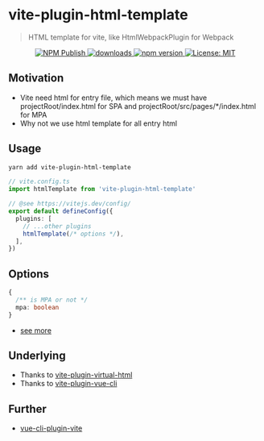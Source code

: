 # vite-plugin-html-template

> HTML template for vite, like HtmlWebpackPlugin for Webpack

<p align="center">
  <a href="https://github.com/IndexXuan/vite-plugin-html-template/actions/workflows/npm-publish.yml">
   <img alt="NPM Publish" src="https://github.com/IndexXuan/vite-plugin-html-template/actions/workflows/npm-publish.yml/badge.svg" style="max-width:100%;">
  </a>
  <a href="https://www.npmjs.com/package/vite-plugin-html-template" rel="nofollow">
    <img alt="downloads" src="https://img.shields.io/npm/dt/vite-plugin-html-template.svg?style=flat-square">
  </a>
  <a href="https://www.npmjs.com/package/vite-plugin-html-template" rel="nofollow">
    <img alt="npm version" src="https://img.shields.io/npm/v/vite-plugin-html-template.svg?style=flat" style="max-width:100%;">
  </a>
  <a href="https://github.com/IndexXuan/vite-plugin-html-template/blob/main/LICENSE">
    <img alt="License: MIT" src="https://img.shields.io/badge/License-MIT-yellow.svg" style="max-width:100%;">
  </a>
</p>

## Motivation

- Vite need html for entry file, which means we must have projectRoot/index.html for SPA and projectRoot/src/pages/*/index.html for MPA
- Why not we use html template for all entry html

## Usage

```sh
yarn add vite-plugin-html-template
```

```ts
// vite.config.ts
import htmlTemplate from 'vite-plugin-html-template'

// @see https://vitejs.dev/config/
export default defineConfig({
  plugins: [
    // ...other plugins
    htmlTemplate(/* options */),
  ],
})
```

## Options

```ts
{
  /** is MPA or not */
  mpa: boolean
}
```

- [see more](https://github.com/IndexXuan/vite-plugin-html-template/blob/main/src/lib/options.ts)


## Underlying
- Thanks to [vite-plugin-virtual-html](https://github.com/Windson1806/vite-plugin-virtual-html)
- Thanks to [vite-plugin-vue-cli](https://github.com/IndexXuan/vite-plugin-vue-cli/blob/main/src/index.ts#L165)


## Further
- [vue-cli-plugin-vite](https://github.com/IndexXuan/vue-cli-plugin-vite)

